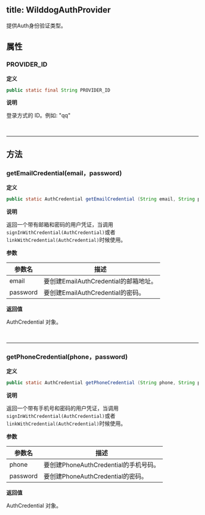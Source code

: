 title: WilddogAuthProvider
---
提供Auth身份验证类型。

## 属性

### PROVIDER_ID

**定义**

```java
public static final String PROVIDER_ID
```

**说明**

登录方式的 ID。例如: "qq"   


</br>

---
## 方法

### getEmailCredential(email，password)
 **定义**

 ```java
 public static AuthCredential getEmailCredential (String email, String password)
 ```

 **说明**

 返回一个带有邮箱和密码的用户凭证，当调用`signInWithCredential(AuthCredential)`或者`linkWithCredential(AuthCredential)`时候使用。

 **参数**


 参数名 | 描述
 --- | ---
 email | 要创建EmailAuthCredential的邮箱地址。
 password | 要创建EmailAuthCredential的密码。

 **返回值**

 AuthCredential 对象。

 </br>

---
### getPhoneCredential(phone，password)
 **定义**

  ```java
  public static AuthCredential getPhoneCredential (String phone, String password)
  ```

  **说明**

  返回一个带有手机号和密码的用户凭证，当调用`signInWithCredential(AuthCredential)`或者`linkWithCredential(AuthCredential)`时候使用。

  **参数**


  参数名 | 描述
  --- | ---
  phone | 要创建PhoneAuthCredential的手机号码。
  password | 要创建PhoneAuthCredential的密码。

  **返回值**

  AuthCredential 对象。

  </br>

